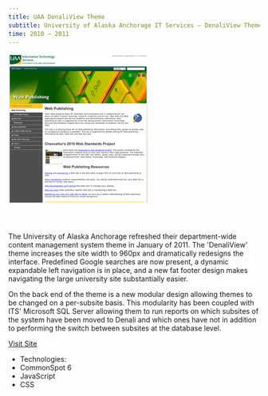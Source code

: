 ```yaml
---
title: UAA DenaliView Theme
subtitle: University of Alaska Anchorage IT Services – DenaliView Theme
time: 2010 – 2011
---
```


<img src='/images/UAA.jpg' alt='The University of Alaska, Anchorage' />
<aside>
    <header></header>
    <p>The University of Alaska Anchorage refreshed their department-wide content management system theme in January of 2011. The 'DenaliView' theme increases the site width to 960px and dramatically redesigns the interface. Predefined Google searches are now present, a dynamic expandable left navigation is in place, and a new fat footer design makes navigating the large university site substantially easier.</p>
    <p>On the back end of the theme is a new modular design allowing themes to be changed on a per-subsite basis. This modularity has been coupled with ITS' Microsoft SQL Server allowing them to run reports on which subsites of the system have been moved to Denali and which ones have not in addition to performing the switch between subsites at the database level.</p>
    <footer class="noprint">
        <p><a href='http://www.uaa.alaska.edu/workshop/'>Visit Site</a></p>
    </footer>
</aside>
<ul class='mediums'>
    <li>Technologies:</li>
    <li class='CommonSpot'>CommonSpot 6</li>
    <li class='JS'>JavaScript</li>
    <li class='CSS'>CSS</li>
</ul>